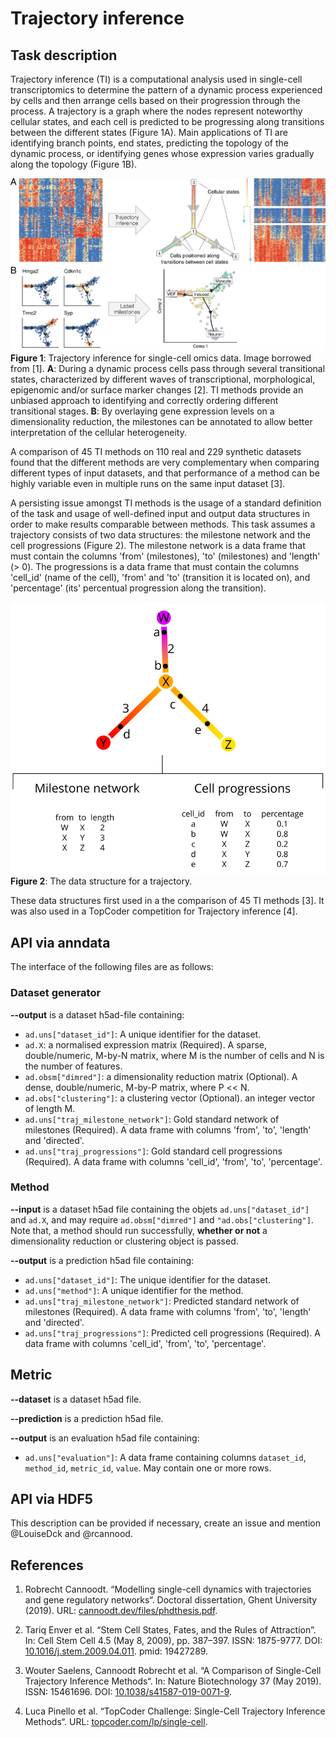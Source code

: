 # Trajectory inference

## Task description
Trajectory inference (TI) is a computational analysis used in single-cell transcriptomics to determine the pattern of a dynamic process experienced by cells and then arrange cells based on their progression through the process. 
A trajectory is a graph where the nodes represent noteworthy cellular states, and each cell is predicted to be progressing along transitions between the different states (Figure 1A).
Main applications of TI are identifying branch points, end states, predicting the topology of the dynamic process, or identifying genes whose expression varies gradually along the topology (Figure 1B).

![](docs/images/trajectory_inference.png)  
**Figure 1**: Trajectory inference for single-cell omics data. Image borrowed from [1]. **A**: During a dynamic process cells pass through several transitional states, characterized by different waves of transcriptional, morphological, epigenomic and/or surface marker changes [2]. TI methods provide an unbiased approach to identifying and correctly ordering different transitional stages. **B**: By overlaying gene expression levels on a dimensionality reduction, the milestones can be annotated to allow better interpretation of the cellular heterogeneity.

A comparison of 45 TI methods on 110 real and 229 synthetic datasets found that the different methods are very complementary when comparing different types of input datasets, and that performance of a method can be highly variable even in multiple runs on the same input dataset [3]. 

A persisting issue amongst TI methods is the usage of a standard definition of the task and usage of well-defined input and output data structures in order to make results comparable between methods. 
This task assumes a trajectory consists of two data structures: the milestone network and the cell progressions (Figure 2). The milestone network is a data frame that must contain the columns 'from' (milestones), 'to' (milestones) and 'length' (> 0). The progressions is a data frame that must contain the columns 'cell_id' (name of the cell), 'from' and 'to' (transition it is located on), and 'percentage' (its' percentual progression along the transition).

![](docs/images/format.svg)  
**Figure 2**: The data structure for a trajectory.


These data structures first used in a the comparison of 45 TI methods [3]. It was also used in a TopCoder competition for Trajectory inference [4]. 

## API via anndata
The interface of the following files are as follows:

### Dataset generator

**--output** is a dataset h5ad-file containing:

* `ad.uns["dataset_id"]`: A unique identifier for the dataset.
* `ad.X`: a normalised expression matrix (Required). A sparse, double/numeric, M-by-N matrix, where M is the number of cells and N is the number of features.
* `ad.obsm["dimred"]`: a dimensionality reduction matrix (Optional). A dense, double/numeric, M-by-P matrix, where P << N. 
* `ad.obs["clustering"]`: a clustering vector (Optional). an integer vector of length M.
* `ad.uns["traj_milestone_network"]`: Gold standard network of milestones (Required). A data frame with columns 'from', 'to', 'length' and 'directed'.
* `ad.uns["traj_progressions"]`: Gold standard cell progressions (Required). A data frame with columns 'cell_id', 'from', 'to', 'percentage'.

### Method

**--input** is a dataset h5ad file containing the objets `ad.uns["dataset_id"]` and `ad.X`, and may require `ad.obsm["dimred"]` and `"ad.obs["clustering"]`. Note that, a method should run successfully, **whether or not** a dimensionality reduction or clustering object is passed.

**--output** is a prediction h5ad file containing:

* `ad.uns["dataset_id"]`: The unique identifier for the dataset.
* `ad.uns["method"]`: A unique identifier for the method.
* `ad.uns["traj_milestone_network"]`: Predicted standard network of milestones (Required). A data frame with columns 'from', 'to', 'length' and 'directed'.
* `ad.uns["traj_progressions"]`: Predicted cell progressions (Required). A data frame with columns 'cell_id', 'from', 'to', 'percentage'.
 

## Metric

**--dataset** is a dataset h5ad file.

**--prediction** is a prediction h5ad file.

**--output** is an evaluation h5ad file containing:

* `ad.uns["evaluation"]`: A data frame containing columns `dataset_id`, `method_id`, `metric_id`, `value`. May contain one or more rows.

## API via HDF5

This description can be provided if necessary, create an issue and mention @LouiseDck and @rcannood.

## References
1. Robrecht Cannoodt. “Modelling single-cell dynamics with trajectories and gene regulatory networks“. Doctoral dissertation, Ghent University (2019). URL: [cannoodt.dev/files/phdthesis.pdf](https://cannoodt.dev/files/phdthesis.pdf).

2. Tariq Enver et al. “Stem Cell States, Fates, and the Rules of Attraction”. In: Cell Stem Cell 4.5 (May 8, 2009), pp. 387–397. ISSN: 1875-9777. DOI: [10.1016/j.stem.2009.04.011](https://doi.org/10.1016/j.stem.2009.04.011). pmid: 19427289.

3. Wouter Saelens, Cannoodt Robrecht et al. “A Comparison of Single-Cell Trajectory Inference Methods“. In: Nature Biotechnology 37 (May 2019). ISSN: 15461696. DOI: [10.1038/s41587-019-0071-9](https://doi.org/10.1038/s41587-019-0071-9).

4. Luca Pinello et al. “TopCoder Challenge: Single-Cell Trajectory Inference Methods“. URL: [topcoder.com/lp/single-cell](https://www.topcoder.com/lp/single-cell).